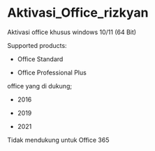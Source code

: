 # Aktivasi_Office_rizkyan
Aktivasi office khusus windows 10/11 (64 Bit)

Supported products:
- Office Standard
  
- Office Professional Plus

office yang di dukung;

- 2016

- 2019

- 2021

Tidak mendukung untuk Office 365
